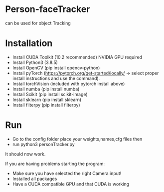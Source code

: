 # Person-faceTracker
can be used for object Tracking 




# Installation
- Install CUDA Toolkit (10.2 recommended) NVIDIA GPU required
- Install Python3 (3.8.5)
- Install OpenCV (pip install opencv-python)
- Install pyTorch (https://pytorch.org/get-started/locally/ -> select proper install instructions and use the command).
- Install torchVision (included with pytorch install above)
- Install numba (pip install numba)
- Install Scikit (pip install scikit-image)
- Install sklearn (pip install sklearn)
- Install filterpy (pip install filterpy)



# Run
- Go to the config folder place your weights,names,cfg files then
- run python3 personTracker.py


It should now work.

If you are having problems starting the program:
- Make sure you have selected the right Camera input! 
- Installed all packages
- Have a CUDA compatible GPU and that CUDA is working

